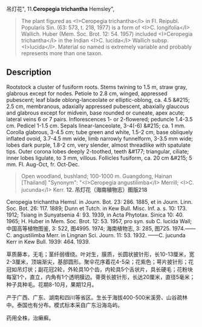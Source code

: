 吊灯花",
11.**Ceropegia trichantha** Hemsley",

> The plant figured as &lt;I&gt;Ceropegia trichantha&lt;/I&gt; in Fl. Reipubl. Popularis Sin. (63: 573, t. 218, 1977) is a form of &lt;I&gt;C. longifolia&lt;/I&gt; Wallich. Huber (Mem. Soc. Brot. 12: 54. 1957) included &lt;I&gt;Ceropegia trichantha&lt;/I&gt; in the Indian &lt;I&gt;C. lucida&lt;/I&gt; Wallich subsp. &lt;I&gt;lucida&lt;/I&gt;. Material so named is extremely variable and probably represents more than one taxon.

## Description
Rootstock a cluster of fusiform roots. Stems twining to 1.5 m, straw gray, glabrous except for nodes. Petiole to 2.8 cm, winged, appressed pubescent; leaf blade oblong-lanceolate or elliptic-oblong, ca. 4.5 &amp;#215; 2.5 cm, membranous, adaxially appressed pubescent, abaxially glaucous and glabrous except for midvein, base rounded or cuneate, apex acute; lateral veins 6 or 7 pairs. Inflorescences 1- or 2-flowered; peduncle 1.4-3.5 cm. Pedicel 1-1.5 cm. Sepals linear-lanceolate, 3-4(-6) &amp;#215; ca. 1 mm. Corolla glabrous, 3-4.5 cm; tube green and white, 1.5-2 cm, base obliquely inflated ovoid, 3.7-4.5 mm wide, limb narrowly funnelform, 3-3.5 mm wide; lobes dark purple, 1.8-2 cm, very slender, almost threadlike with spatulate tips. Outer corona lobes deeply 2-toothed, teeth &amp;#177; triangular, ciliate; inner lobes ligulate, to 3 mm, villous. Follicles fusiform, ca. 20 cm &amp;#215; 5 mm. Fl. Aug-Oct, fr. Oct-Dec.

> Open woodland, bushland; 100-1000 m. Guangdong, Hainan [Thailand]
  "Synonym": "&lt;I&gt;Ceropegia angustilimba&lt;/I&gt; Merrill; &lt;I&gt;C. jucunda&lt;/I&gt; Kerr.
**12. 吊灯花（海南植物志）图版218**

Ceropegia trichantha Hemsl. in Journ. Bot. 23: 286. 1885, et in Journ. Linn. Soc. Bot. 26: 117. 1889; Dunn et Tutch. in Kew Bull. Misc. Inf. a. s. 10: 173. 1912; Tsiang in Sunyatsenia 4: 93. 1939, in Acta Phytotax. Sinica 10: 40. 1965; H. Huber in Mem. Soc. Brot. 12: 53. 1957, pro syn. sub C. lucida Wall;中国高等植物图鉴, 3: 522, 图4995. 1974; 海南植物志, 3: 285, 图725. 1974.——C. angustilimba Merr. in Lingnan Sci. Journ. 11: 53. 1932. ——C. jucunda Kerr in Kew Bull. 1939: 464. 1939.

草质藤本，无毛；茎纤弱缠绕。叶对生，膜质，长圆状披针形，长10-13厘米，宽2-3厘米，顶端渐尖，基部圆形。聚伞花序着花4-5朵；花紫色；萼片披针形；花冠如吊灯状；副花冠2轮，外轮具10个齿，内轮具5个舌状片，具长硬毛；花粉块每室1个，直立，内角有1个透明膜边。蓇葖长披针形，长达20厘米，直径5毫米；种子具种毛。花期8-10月，果期12月。

产于广西、广东、湖南和四川等省区。生长于海拔400-500米溪旁、山谷疏林中。泰国也有分布。模式标本采自广东沿海岛屿。

药用全株，治癞癣。
